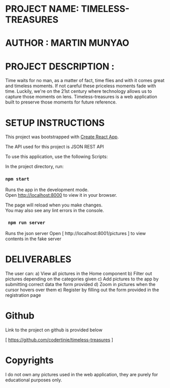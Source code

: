 # PROJECT NAME: TIMELESS-TREASURES

# AUTHOR : MARTIN MUNYAO

# PROJECT DESCRIPTION :

Time waits for no man, as a matter of fact, time flies and with it comes great and timeless moments. If not careful these priceless moments fade with time. Luckily, we're on the 21st century where technology allows us to capture those moments on lens. Timeless-treasures is a web application built to preserve those moments for future reference.  


# SETUP INSTRUCTIONS

This project was bootstrapped with [Create React App](https://github.com/facebook/create-react-app).

The API used for this project is JSON REST API

To use this application, use the following Scripts:


In the project directory, run:

### `npm start`

Runs the app in the development mode.\
Open [ http://localhost:8000]( http://localhost:8000) to view it in your browser.

The page will reload when you make changes.\
You may also see any lint errors in the console.

### ` npm run server`

Runs the json server
Open [ http://localhost:8001/pictures ] to view contents in the fake server

# DELIVERABLES

The user can:
a) View all pictures in the Home component
b) Filter out pictures depending on the categories given
c) Add pictures to the app by submitting correct data the form provided
d) Zoom in pictures when the cursor hovers over them
e) Register by filling out the form provided in the registration page

# Github

Link to the project on github is provided below

[ https://github.com/codertinie/timeless-treasures ]

# Copyrights

I do not own any pictures used in the web application, they are purely for educational purposes only.